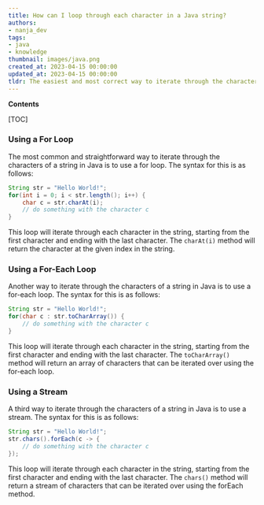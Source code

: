 ```yaml
---
title: How can I loop through each character in a Java string?
authors:
- nanja_dev
tags:
- java
- knowledge
thumbnail: images/java.png
created_at: 2023-04-15 00:00:00
updated_at: 2023-04-15 00:00:00
tldr: The easiest and most correct way to iterate through the characters of a string in Java is to use a for loop with the String`s charAt() method.
---
```


**Contents**

[TOC]

### Using a For Loop

The most common and straightforward way to iterate through the characters of a string in Java is to use a for loop. The syntax for this is as follows:

```java
String str = "Hello World!";
for(int i = 0; i < str.length(); i++) {
    char c = str.charAt(i);
    // do something with the character c
}
```

This loop will iterate through each character in the string, starting from the first character and ending with the last character. The `charAt(i)` method will return the character at the given index in the string.

### Using a For-Each Loop

Another way to iterate through the characters of a string in Java is to use a for-each loop. The syntax for this is as follows:

```java
String str = "Hello World!";
for(char c : str.toCharArray()) {
    // do something with the character c
}
```

This loop will iterate through each character in the string, starting from the first character and ending with the last character. The `toCharArray()` method will return an array of characters that can be iterated over using the for-each loop.

### Using a Stream

A third way to iterate through the characters of a string in Java is to use a stream. The syntax for this is as follows:

```java
String str = "Hello World!";
str.chars().forEach(c -> {
    // do something with the character c
});
```

This loop will iterate through each character in the string, starting from the first character and ending with the last character. The `chars()` method will return a stream of characters that can be iterated over using the forEach method.
